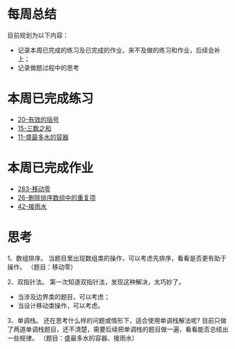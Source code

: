 # 每周总结
目前规划为以下内容：
- 记录本周已完成的练习及已完成的作业，来不及做的练习和作业，后续会补上；
- 记录做题过程中的思考

# 本周已完成练习
- [20-有效的括号](./ValidParentheses.java)
- [15-三数之和](./3Sum.java)
- [11-盛最多水的容器](./ContainerWithMostWater.java)

# 本周已完成作业
- [283-移动零](./MoveZeroes.java)
- [26-删除排序数组中的重复项](./RemoveDuplicatesFromSortedArray.java)
- [42-接雨水](./TrappingRainWater.java)


# 思考
1、数组排序。
当题目里出现数组类的操作，可以考虑先排序，看看是否更有助于操作。
（题目：移动零）

2、双指针法。
第一次知道双指针法，发现这种解决，太巧妙了。
- 当涉及边界类的题目，可以考虑；
- 当设计移动类操作，可以考虑。


3、单调栈。
还在思考什么样的问题或情形下，适合使用单调栈解法呢?
目前只做了两道单调栈题目，还不清楚，需要后续把单调栈的题目做一遍，看看能否总结出一些规律。
（题目：盛最多水的容器、接雨水）